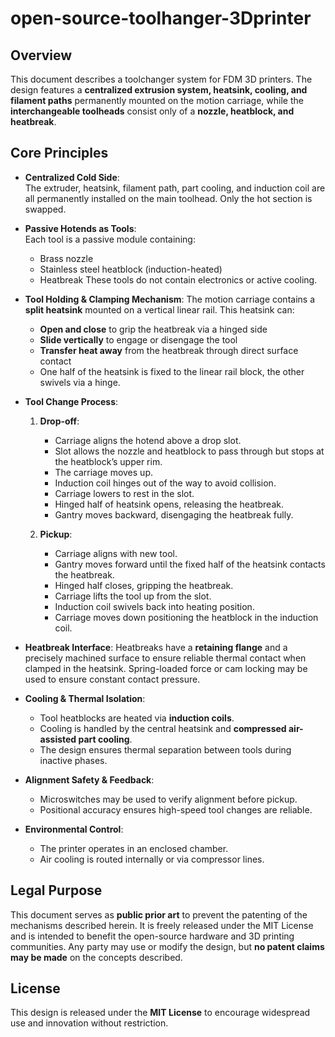 # open-source-toolhanger-3Dprinter
## Overview

This document describes a toolchanger system for FDM 3D printers. The design features a **centralized extrusion system, heatsink, cooling, and filament paths** permanently mounted on the motion carriage, while the **interchangeable toolheads** consist only of a **nozzle, heatblock, and heatbreak**.

## Core Principles

- **Centralized Cold Side**:  
  The extruder, heatsink, filament path, part cooling, and induction coil are all permanently installed on the main toolhead. Only the hot section is swapped.

- **Passive Hotends as Tools**:  
  Each tool is a passive module containing:
  - Brass nozzle
  - Stainless steel heatblock (induction-heated)
  - Heatbreak
  These tools do not contain electronics or active cooling.

- **Tool Holding & Clamping Mechanism**:
  The motion carriage contains a **split heatsink** mounted on a vertical linear rail. This heatsink can:
  - **Open and close** to grip the heatbreak via a hinged side
  - **Slide vertically** to engage or disengage the tool
  - **Transfer heat away** from the heatbreak through direct surface contact
  - One half of the heatsink is fixed to the linear rail block, the other swivels via a hinge.

- **Tool Change Process**:
  1. **Drop-off**:
     - Carriage aligns the hotend above a drop slot.
     - Slot allows the nozzle and heatblock to pass through but stops at the heatblock’s upper rim.
     - The carriage moves up.
     - Induction coil hinges out of the way to avoid collision.
     - Carriage lowers to rest in the slot.
     - Hinged half of heatsink opens, releasing the heatbreak.
     - Gantry moves backward, disengaging the heatbreak fully.
  
  2. **Pickup**:
     - Carriage aligns with new tool.
     - Gantry moves forward until the fixed half of the heatsink contacts the heatbreak.
     - Hinged half closes, gripping the heatbreak.
     - Carriage lifts the tool up from the slot.
     - Induction coil swivels back into heating position.
     - Carriage moves down positioning the heatblock in the induction coil.

- **Heatbreak Interface**:
  Heatbreaks have a **retaining flange** and a precisely machined surface to ensure reliable thermal contact when clamped in the heatsink. Spring-loaded force or     cam locking may be used to ensure constant contact pressure.

- **Cooling & Thermal Isolation**:
  - Tool heatblocks are heated via **induction coils**.
  - Cooling is handled by the central heatsink and **compressed air-assisted part cooling**.
  - The design ensures thermal separation between tools during inactive phases.

- **Alignment Safety & Feedback**:
  - Microswitches may be used to verify alignment before pickup.
  - Positional accuracy ensures high-speed tool changes are reliable.

- **Environmental Control**:
  - The printer operates in an enclosed chamber.
  - Air cooling is routed internally or via compressor lines.

## Legal Purpose

This document serves as **public prior art** to prevent the patenting of the mechanisms described herein. It is freely released under the MIT License and is intended to benefit the open-source hardware and 3D printing communities. Any party may use or modify the design, but **no patent claims may be made** on the concepts described.

## License

This design is released under the **MIT License** to encourage widespread use and innovation without restriction.
